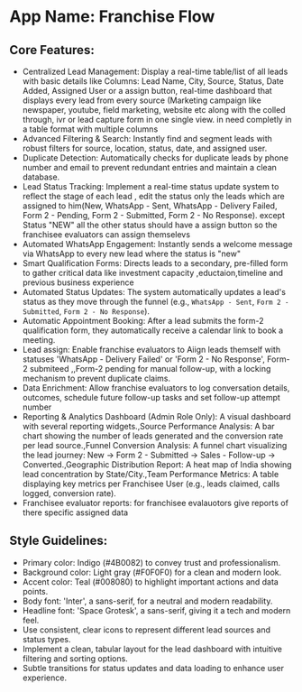 # **App Name**: Franchise Flow

## Core Features:

- Centralized Lead Management: Display a real-time table/list of all leads with basic details like Columns: Lead Name, City, Source, Status, Date Added, Assigned User or a assign button, real-time dashboard that displays every lead from every source (Marketing campaign like newspaper, youtube, field marketing, website etc along with the colled through, ivr or lead capture form in one single view. in need completly in a table format with multiple columns
- Advanced Filtering & Search: Instantly find and segment leads with robust filters for source, location, status, date, and assigned user.
- Duplicate Detection: Automatically checks for duplicate leads by phone number and email to prevent redundant entries and maintain a clean database.
- Lead Status Tracking: Implement a real-time status update system to reflect the stage of each lead , edit the status only the leads which are assigned to him(New, WhatsApp - Sent, WhatsApp - Delivery Failed, Form 2 - Pending, Form 2 - Submitted, Form 2 - No Response). except Status "NEW" all the other status should have a assign button so the franchisee evaluators can assign themselevs
- Automated WhatsApp Engagement: Instantly sends a welcome message via WhatsApp to every new lead where the status is "new"
- Smart Qualification Forms: Directs leads to a secondary, pre-filled form to gather critical data like investment capacity ,eductaion,timeline and previous business experience
- Automated Status Updates: The system automatically updates a lead's status as they move through the funnel (e.g., `WhatsApp - Sent`, `Form 2 - Submitted`, `Form 2 - No Response`).
- Automatic Appointment Booking: After a lead submits the form-2 qualification form, they automatically receive a calendar link to book a meeting.
- Lead assign: Enable franchise evaluators to Aiign leads themself with statuses 'WhatsApp - Delivery Failed' or 'Form 2 - No Response', Form-2 submiteed ,,Form-2 pending for manual follow-up, with a locking mechanism to prevent duplicate claims.
- Data Enrichment: Allow franchise evaluators to log conversation details, outcomes, schedule future follow-up tasks and set follow-up attempt number
- Reporting & Analytics Dashboard (Admin Role Only): A visual dashboard with several reporting widgets.,Source Performance Analysis: A bar chart showing the number of leads generated and the conversion rate per lead source.,Funnel Conversion Analysis: A funnel chart visualizing the lead journey: New -> Form 2 - Submitted -> Sales - Follow-up -> Converted.,Geographic Distribution Report: A heat map of India showing lead concentration by State/City.,Team Performance Metrics: A table displaying key metrics per Franchisee User (e.g., leads claimed, calls logged, conversion rate).
- Franchisee evaluator reports: for franchisee evalauotors give reports of there specific assigned data

## Style Guidelines:

- Primary color: Indigo (#4B0082) to convey trust and professionalism.
- Background color: Light gray (#F0F0F0) for a clean and modern look.
- Accent color: Teal (#008080) to highlight important actions and data points.
- Body font: 'Inter', a sans-serif, for a neutral and modern readability.
- Headline font: 'Space Grotesk', a sans-serif, giving it a tech and modern feel.
- Use consistent, clear icons to represent different lead sources and status types.
- Implement a clean, tabular layout for the lead dashboard with intuitive filtering and sorting options.
- Subtle transitions for status updates and data loading to enhance user experience.